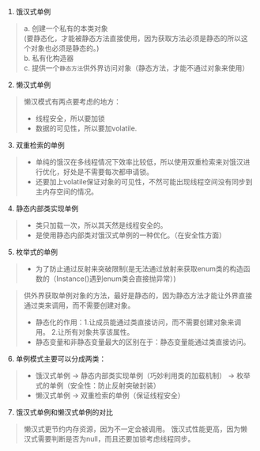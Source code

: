 1. 饿汉式单例
> a. 创建一个私有的本类对象<br> (要静态化，才能被静态方法直接使用，因为获取方法必须是静态的所以这个对象也必须是静态的。)<br>
> b. 私有化构造器 <br>
> c. 提供一个`静态方法`供外界访问对象（静态方法，才能不通过对象来使用）

2. 懒汉式单例
> 懒汉模式有两点要考虑的地方：
> * 线程安全，所以要加锁
> * 数据的可见性，所以要加volatile.

3. 双重检索的单例
> * 单纯的饿汉在多线程情况下效率比较低，所以使用双重检索来对饿汉进行优化，好处是不需要每次都申请锁。
> * 还要加上volatile保证对象的可见性，不然可能出现线程空间没有同步到主内存空间的情况。

4. 静态内部类实现单例
> * 类只加载一次，所以其天然是线程安全的。
> * 是使用静态内部类对饿汉式单例的一种优化。（在安全性方面）

5. 枚举式的单例
> * 为了防止通过反射来突破限制(是无法通过放射来获取enum类的构造函数的（Instance()遇到enum类会直接抛异常）)

> 供外界获取单例对象的方法，最好是静态的，因为静态方法才能让外界直接通过类来调用，而不需要创建对象。
> * 静态化的作用：1.让成员能通过类直接访问，而不需要创建对象来调用。 2.让所有对象共享该属性。
> * 静态变量和非静态变量最大的区别在于：静态变量能通过类直接访问。

6. 单例模式主要可以分成两类：
> * 饿汉式单例 -> 静态内部类实现单例（巧妙利用类的加载机制） -> 枚举式的单例（安全性：防止反射突破封装）
> * 懒汉式单例 -> 双重检索的单例（保证线程安全）

7. 饿汉式单例和懒汉式单例的对比
> 懒汉式更节约内存资源，因为不一定会被调用。
> 饿汉式性能更高，因为懒汉式需要判断是否为null，而且还要加锁考虑线程同步。
